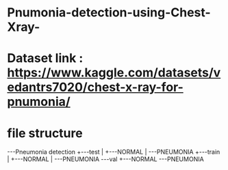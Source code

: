 # Pnumonia-detection-using-Chest-Xray-
# Dataset link : https://www.kaggle.com/datasets/vedantrs7020/chest-x-ray-for-pnumonia/
# file structure 
\---Pneumonia detection
    +---test
    |   +---NORMAL
    |   \---PNEUMONIA
    +---train
    |   +---NORMAL
    |   \---PNEUMONIA
    \---val
        +---NORMAL
        \---PNEUMONIA

